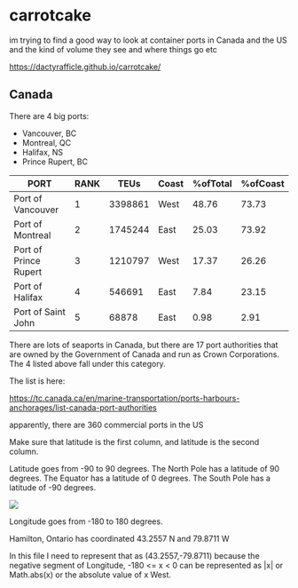 # carrotcake

im trying to find a good way to look at container ports in Canada and the US and the kind of volume they see and where things go etc

https://dactyrafficle.github.io/carrotcake/

## Canada

There are 4 big ports:
* Vancouver, BC
* Montreal, QC
* Halifax, NS
* Prince Rupert, BC

| PORT | RANK | TEUs | Coast | %ofTotal | %ofCoast | 
| --- | --- | --- | --- | --- | --- | 
| Port of Vancouver | 1 | 3398861 | West | 48.76 | 73.73 | 
| Port of Montreal | 2 | 1745244 | East | 25.03 | 73.92 | 
| Port of Prince Rupert | 3 | 1210797 | West | 17.37 | 26.26 | 
| Port of Halifax | 4 | 546691 | East | 7.84 | 23.15 | 
| Port of Saint John | 5 | 68878 | East | 0.98 | 2.91 | 


There are lots of seaports in Canada, but there are 17 port authorities that are owned by the Government of Canada and run as Crown Corporations. The 4 listed above fall under this category.

The list is here:

https://tc.canada.ca/en/marine-transportation/ports-harbours-anchorages/list-canada-port-authorities

apparently, there are 360 commercial ports in the US

Make sure that latitude is the first column, and latitude is the second column.

Latitude goes from -90 to 90 degrees.
The North Pole has a latitude of 90 degrees.
The Equator has a latitude of 0 degrees.
The South Pole has a latitude of -90 degrees.

![](images/latitude.png)

Longitude goes from -180 to 180 degrees.

Hamilton, Ontario has coordinated 43.2557 N and 79.8711 W

In this file I need to represent that as (43.2557,-79.8711) because the negative segment of Longitude, -180 <= x < 0 can be represented as |x| or Math.abs(x) or the absolute value of x West.


